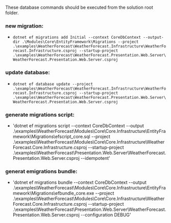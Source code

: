 ﻿These database commands should be executed from the solution root folder.

### new migration:
- `dotnet ef migrations add Initial --context CoreDbContext --output-dir .\Modules\Core\EntityFramework\Migrations --project .\examples\WeatherForecast\WeatherForecast.Infrastructure\WeatherForecast.Infrastructure.csproj --startup-project .\examples\WeatherForecast\WeatherForecast.Presentation.Web.Server\WeatherForecast.Presentation.Web.Server.csproj`

### update database:
- `dotnet ef database update --project .\examples\WeatherForecast\WeatherForecast.Infrastructure\WeatherForecast.Infrastructure.csproj --startup-project .\examples\WeatherForecast\WeatherForecast.Presentation.Web.Server\WeatherForecast.Presentation.Web.Server.csproj`

### generate migrations script:
- 'dotnet ef migrations script --context CoreDbContext --output .\examples\WeatherForecast\Modules\Core\Core.Infrastructure\EntityFramework\Migrations\efscript_core.sql --project .\examples\WeatherForecast\Modules\Core\Core.Infrastructure\WeatherForecast.Core.Infrastructure.csproj --startup-project .\examples\WeatherForecast\Presentation.Web.Server\WeatherForecast.Presentation.Web.Server.csproj --idempotent'

### generat emigrations bundle:
- 'dotnet ef migrations bundle --context CoreDbContext --output .\examples\WeatherForecast\Modules\Core\Core.Infrastructure\EntityFramework\Migrations\efbundle_core.exe --project .\examples\WeatherForecast\Modules\Core\Core.Infrastructure\WeatherForecast.Core.Infrastructure.csproj --startup-project .\examples\WeatherForecast\Presentation.Web.Server\WeatherForecast.Presentation.Web.Server.csproj --configuration DEBUG'